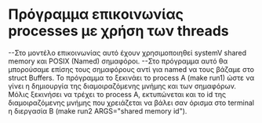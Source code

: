 # Πρόγραμμα επικοινωνίας processes με χρήση των threads
--Στο μοντέλο επικοινωνίας αυτό έχουν χρησιμοποιηθεί systemV shared memory και POSIX (Named) σημαφόροι.
--Στο πρόγραμμα αυτό θα μπορούσαμε επίσης τους σημαφόρους αντί για named να τους βάζαμε στο struct Buffers.
Το πρόγραμμα το ξεκινάει το process A (make run1) ώστε να γίνει η δημιουργία της διαμοιραζόμενης μνήμης και των σημαφόρων.
Μόλις ξεκινήσει να τρέχει το process A, εκτυπώνεται και το id της διαμοιραζόμενης μνήμης που χρειάζεται να βάλει σαν
όρισμα στο terminal η διεργασία B (make run2 ARGS="shared memory id").
